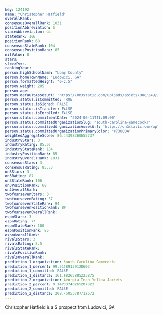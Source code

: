 ```yaml
---
key: 124192
name: "Christopher Hatfield"
overallRank: 
consensusOverallRank: 1031
positionAbbreviation: S
stateAbbreviation: GA
stateRank: 106
positionRank: 68
consensusStateRank: 104
consensusPositionRank: 85
nilValue: 0
stars: 
classYear: 
rankingYear: 
person.highSchoolName: "Long County"
person.homeTownName: "Ludowici, GA"
person.formattedHeight: "6-2.5"
person.weight: 205
person.age: 
person.defaultAssetUrl: "https://on3static.com/uploads/assets/988/249/249988.png"
person.status.isCommitted: TRUE
person.status.isSigned: FALSE
person.status.isTransfer: FALSE
person.status.isEnrolled: FALSE
person.status.commitmentDate: "2024-06-11T11:09:00"
person.status.committedOrganizationSlug: "south-carolina-gamecocks"
person.status.committedOrganizationAssetUrl: "https://on3static.com/uploads/assets/233/150/150233.svg"
person.status.committedOrganizationPrimaryColor: "#73000A"
weightedAggregateScore: 86.14398360655737
industryStars: 3
industryRating: 85.53
industryStateRank: 104
industryPositionRank: 85
industryOverallRank: 1031
consensusStars: 3
consensusRating: 85.53
on3Stars: 3
on3Rating: 87
on3StateRank: 106
on3PositionRank: 68
on3OverallRank: 
twofoursevenStars: 3
twofoursevenRating: 87
twofoursevenStateRank: 94
twofoursevenPositionRank: 89
twofoursevenOverallRank: 
espnStars: 3
espnRating: 77
espnStateRank: 100
espnPositionRank: 85
espnOverallRank: 
rivalsStars: 3
rivalsRating: 5.5
rivalsStateRank: 
rivalsPositionRank: 
rivalsOverallRank: 
prediction_1_organization: South Carolina Gamecocks
prediction_1_percent: 99.51589139128603
prediction_1_committed: FALSE
prediction_1_distance: 161.68265885223875
prediction_2_organization: Georgia Tech Yellow Jackets
prediction_2_percent: 0.14733740265207323
prediction_2_committed: FALSE
prediction_2_distance: 208.45053787712672
---
```

Christopher Hatfield is a S prospect from Ludowici, GA.